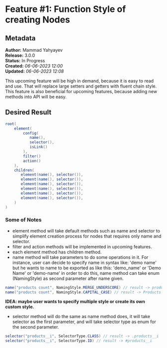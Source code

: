# Feature #1: Function Style of creating Nodes
## Metadata
**Author:** Mammad Yahyayev\
**Release:** 3.0.0\
**Status:** In Progress\
**Created:** _06-06-2023 12:00_\
**Updated:** _06-06-2023 12:08_

This upcoming feature will be high in demand, because it is easy to read and use. That will replace large setters and 
getters with fluent chain style. This feature is also beneficial for upcoming features, because adding new methods into
API will be easy.

## Desired Result

```java
root(
    element(
        config(
           name(),
           selector(),
           isLink()
        ),
        filter()
        action()
    ),
    children(
       element(name(), selector()),
       element(name(), selector()),
       element(name(), selector()),
       element(name(), selector()),
       element(name(), selector()),
       element(name(), selector()),
    )
)
```

### Some of Notes
- element method will take default methods such as name and selector to simplify element creation process for nodes
  that requires only name and selector.
- filter and action methods will be implemented in upcoming features.
- each element method has children method.
- name method will take parameters to do some operations in it. For instance, user can decide to specify name in
  syntax like: 'demo name' but he wants to name to be exported as like this: 'demo_name' or 'Demo Name' or 'demo-name'
  in order to do this, name method can take enum (NamingStyle) as second parameter after name given.

```java
name("products count", NamingStyle.MERGE_UNDERSCORE) // result -> products_count
name("products count", NamingStyle.CAPITAL_CASE) // result -> Products Count
```
  **IDEA: maybe user wants to specify multiple style or create its own custom style.**

- selector method will do the same as name method does, it will take selector as the first parameter, and will take
  selector type as enum for the second parameter.

```java
selector("products__i", SelectorType.CLASS) // result -> .products__i
selector("products__i", SelectorType.ID) // result -> #products__i
```
